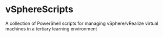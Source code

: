 # vSphereScripts
A collection of PowerShell scripts for managing vSphere/vRealize virtual machines in a tertiary learning environment

